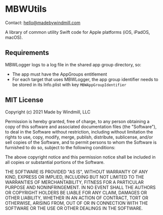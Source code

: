 # MBWUtils

Contact: <hello@madebywindmill.com>

A library of common utility Swift code for Apple platforms (iOS, iPadOS, macOS).

## Requirements

MBWLogger logs to a log file in the shared app group directory, so:

* The app must have the AppGroups entitlement
* For each target that uses MBWLogger, the app group identifier needs to be stored in its Info.plist with key `MBWAppGroupIdentifier` 

## MIT License

Copyright (c) 2021 Made by Windmill, LLC

Permission is hereby granted, free of charge, to any person obtaining a copy of
this software and associated documentation files (the "Software"), to deal in
the Software without restriction, including without limitation the rights to
use, copy, modify, merge, publish, distribute, sublicense, and/or sell copies of
the Software, and to permit persons to whom the Software is furnished to do so,
subject to the following conditions:

The above copyright notice and this permission notice shall be included in all
copies or substantial portions of the Software.

THE SOFTWARE IS PROVIDED "AS IS", WITHOUT WARRANTY OF ANY KIND, EXPRESS OR
IMPLIED, INCLUDING BUT NOT LIMITED TO THE WARRANTIES OF MERCHANTABILITY, FITNESS
FOR A PARTICULAR PURPOSE AND NONINFRINGEMENT. IN NO EVENT SHALL THE AUTHORS OR
COPYRIGHT HOLDERS BE LIABLE FOR ANY CLAIM, DAMAGES OR OTHER LIABILITY, WHETHER
IN AN ACTION OF CONTRACT, TORT OR OTHERWISE, ARISING FROM, OUT OF OR IN
CONNECTION WITH THE SOFTWARE OR THE USE OR OTHER DEALINGS IN THE SOFTWARE.
